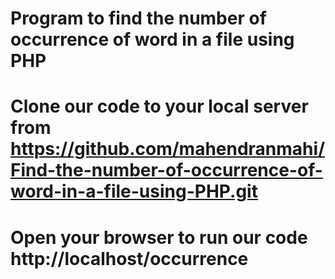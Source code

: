 # Program to find the number of occurrence of word in a file using PHP  

# Clone our code to your local server from https://github.com/mahendranmahi/Find-the-number-of-occurrence-of-word-in-a-file-using-PHP.git  
# Open your browser to run our code http://localhost/occurrence  
